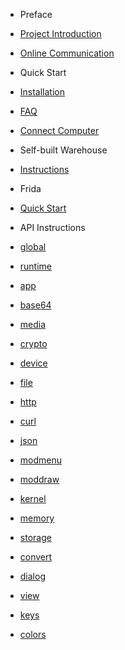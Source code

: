 * Preface

* [Project Introduction](README)

* [Online Communication](md1)

* Quick Start

* [Installation](md6)

* [FAQ](md7)

* [Connect Computer](md8)

* Self-built Warehouse

* [Instructions](md2)

* Frida

* [Quick Start](md4)

* API Instructions

* [global](api/md0)

* [runtime](api/md1)

* [app](api/md2)

* [base64](api/md3)

* [media](api/md4)

* [crypto](api/md5)

* [device](api/md6)

* [file](api/md7)

* [http](api/md8)

* [curl](api/md19)

* [json](api/md9)

* [modmenu](api/md10)

* [moddraw](api/md17)

* [kernel](api/md18)

* [memory](api/md20)

* [storage](api/md11)

* [convert](api/md12)

* [dialog](api/md13)

* [view](api/md14)

* [keys](api/md15)

* [colors](api/md16)
